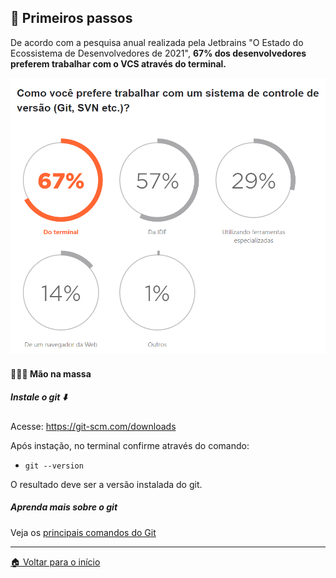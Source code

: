 ## 👣 Primeiros passos

De acordo com a pesquisa anual realizada pela Jetbrains "O Estado do Ecossistema de Desenvolvedores de 2021", <b>67% dos desenvolvedores preferem trabalhar com o VCS através do terminal.</b>

![Pesquisa anual realizada pela Jetbrains "O Estado do Ecossistema de Desenvolvedores de 2021"](./../assets/images/research-03.png)

#### 👨🏽‍💻 Mão na massa

##### Instale o git ⬇️

Acesse: https://git-scm.com/downloads

Após instação, no terminal confirme através do comando:

- `git --version`

O resultado deve ser a versão instalada do git.

##### Aprenda mais sobre o git

Veja os [principais comandos do Git](./git-commands.md)

---

[🏠 Voltar para o início](./../README.md)
